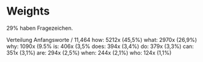 # Weights

29% haben Fragezeichen.

Verteilung Anfangsworte / 11,464
how: 5212x (45,5%)
what: 2970x (26,9%)
why: 1090x  (9.5%
is: 406x  (3,5%
does: 394x (3,4%)
do: 379x  (3,3%)
can: 351x (3,1%)
are: 294x (2,5%)
when: 244x (2,1%)
who: 124x (1,1%)
